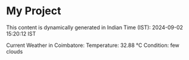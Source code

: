 # My Project

This content is dynamically generated in Indian Time (IST): 2024-09-02 15:20:12 IST


Current Weather in Coimbatore:
Temperature: 32.88 °C
Condition: few clouds
